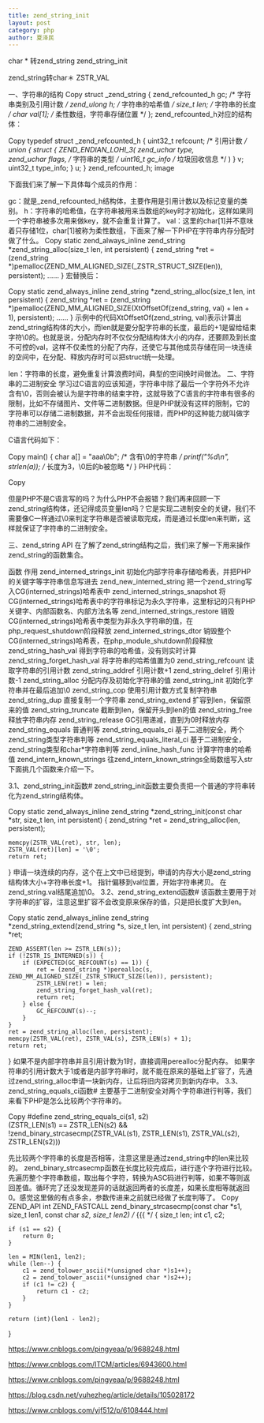```yaml
---
title: zend_string_init
layout: post
category: php
author: 夏泽民
---
```

char * 转zend_string
zend_string_init

zend_string转char＊
ZSTR_VAL
<!-- more -->
一、字符串的结构
Copy
struct _zend_string {
	zend_refcounted_h gc;       /* 字符串类别及引用计数 */
	zend_ulong        h;        /* 字符串的哈希值 */
	size_t            len;      /* 字符串的长度 */
	char              val[1];   /* 柔性数组，字符串存储位置 */
};
zend_refcounted_h对应的结构体：

Copy
typedef struct _zend_refcounted_h {
	uint32_t         refcount;			/* 引用计数 */
	union {
		struct {
			ZEND_ENDIAN_LOHI_3(
				zend_uchar    type,     
				zend_uchar    flags,    /* 字符串的类型 */
				uint16_t      gc_info   /* 垃圾回收信息 */
			)
		} v;
		uint32_t type_info;
	} u;
} zend_refcounted_h;
image

下面我们来了解一下具体每个成员的作用：

gc：就是_zend_refcounted_h结构体，主要作用是引用计数以及标记变量的类别。
h：字符串的哈希值，在字符串被用来当数组的key时才初始化，这样如果同一个字符串被多次用来做key，就不会重复计算了。
val：这里的char[1]并不意味着只存储1位，char[1]被称为柔性数组，下面来了解一下PHP在字符串内存分配时做了什么。
Copy
static zend_always_inline zend_string *zend_string_alloc(size_t len, int persistent)
{
	zend_string *ret = (zend_string *)pemalloc(ZEND_MM_ALIGNED_SIZE(_ZSTR_STRUCT_SIZE(len)), persistent);
    ......
}
宏替换后：

Copy
static zend_always_inline zend_string *zend_string_alloc(size_t len, int persistent)
{
	zend_string *ret = (zend_string *)pemalloc(ZEND_MM_ALIGNED_SIZE(XtOffsetOf(zend_string, val) + len + 1), persistent);
    ......
}
示例中的代码XtOffsetOf(zend_string, val)表示计算出zend_string结构体的大小，而len就是要分配字符串的长度，最后的+1是留给结束字符\0的。也就是说，分配内存时不仅仅分配结构体大小的内存，还要顾及到长度不可控的val，这样不仅柔性的分配了内存，还使它与其他成员存储在同一块连续的空间中，在分配、释放内存时可以把struct统一处理。

len：字符串的长度，避免重复计算浪费时间，典型的空间换时间做法。
二、字符串的二进制安全
学习过C语言的应该知道，字符串中除了最后一个字符外不允许含有\0，否则会被认为是字符串的结束字符，这就导致了C语言的字符串有很多的限制，比如不存储图片、文件等二进制数据。但是PHP就没有这样的限制，它的字符串可以存储二进制数据，并不会出现任何报错，而PHP的这种能力就叫做字符串的二进制安全。

C语言代码如下：

Copy
main() {
    char a[] = "aaa\0b";    /* 含有\0的字符串 */
    printf("%d\n", strlen(a));  /* 长度为3，\0后的b被忽略 */
}
PHP代码：

Copy
<?php
    $a = "aaa\0b";
    echo strlen($a);    //输出5
?>
但是PHP不是C语言写的吗？为什么PHP不会报错？我们再来回顾一下zend_string结构体，还记得成员变量len吗？它是实现二进制安全的关键，我们不需要像C一样通过\0来判定字符串是否被读取完成，而是通过长度len来判断，这样就保证了字符串的二进制安全。

三、zend_string API
在了解了zend_string结构之后，我们来了解一下用来操作zend_string的函数集合。

函数	作用
zend_interned_strings_init	初始化内部字符串存储哈希表，并把PHP的关键字等字符串信息写进去
zend_new_interned_string	把一个zend_string写入CG(interned_strings)哈希表中
zend_interned_strings_snapshot	将CG(interned_strings)哈希表中的字符串标记为永久字符串，这里标记的只有PHP关键字、内部函数名、内部方法名等
zend_interned_strings_restore	销毁CG(interned_strings)哈希表中类型为非永久字符串的值，在php_request_shutdown阶段释放
zend_interned_strings_dtor	销毁整个CG(interned_strings)哈希表，在php_module_shutdown阶段释放
zend_string_hash_val	得到字符串的哈希值，没有则实时计算
zend_string_forget_hash_val	将字符串的哈希值置为0
zend_string_refcount	读取字符串的引用计数
zend_string_addref	引用计数+1
zend_string_delref	引用计数-1
zend_string_alloc	分配内存及初始化字符串的值
zend_string_init	初始化字符串并在最后追加\0
zend_string_cop	使用引用计数方式复制字符串
zend_string_dup	直接复制一个字符串
zend_string_extend	扩容到len，保留原来的值
zend_string_truncate	截断到len，保留开头到len的值
zend_string_free	释放字符串内存
zend_string_release	GC引用递减，直到为0时释放内存
zend_string_equals	普通判等
zend_string_equals_ci	基于二进制安全，两个zend_string类型字符串判等
zend_string_equals_literal_ci	基于二进制安全，zend_string类型和char*字符串判等
zend_inline_hash_func	计算字符串的哈希值
zend_intern_known_strings	往zend_intern_known_strings全局数组写入str
下面挑几个函数来介绍一下。

3.1、zend_string_init函数#
zend_string_init函数主要负责把一个普通的字符串转化为zend_string结构体。

Copy
static zend_always_inline zend_string *zend_string_init(const char *str, size_t len, int persistent)
{
	zend_string *ret = zend_string_alloc(len, persistent);

	memcpy(ZSTR_VAL(ret), str, len);
	ZSTR_VAL(ret)[len] = '\0';
	return ret;
}
申请一块连续的内存，这个在上文中已经提到，申请的内存大小是zend_string结构体大小+字符串长度+1。
指针偏移到val位置，开始字符串拷贝。
在zend_string.val结尾追加\0。
3.2、zend_string_extend函数#
该函数主要用于对字符串的扩容，注意这里扩容不会改变原来保存的值，只是把长度扩大到len。

Copy
static zend_always_inline zend_string *zend_string_extend(zend_string *s, size_t len, int persistent)
{
	zend_string *ret;

	ZEND_ASSERT(len >= ZSTR_LEN(s));
	if (!ZSTR_IS_INTERNED(s)) {
		if (EXPECTED(GC_REFCOUNT(s) == 1)) {
			ret = (zend_string *)perealloc(s, ZEND_MM_ALIGNED_SIZE(_ZSTR_STRUCT_SIZE(len)), persistent);
			ZSTR_LEN(ret) = len;
			zend_string_forget_hash_val(ret);
			return ret;
		} else {
			GC_REFCOUNT(s)--;
		}
	}
	ret = zend_string_alloc(len, persistent);
	memcpy(ZSTR_VAL(ret), ZSTR_VAL(s), ZSTR_LEN(s) + 1);
	return ret;
}
如果不是内部字符串并且引用计数为1时，直接调用perealloc分配内存。
如果字符串的引用计数大于1或者是内部字符串时，就不能在原来的基础上扩容了，先通过zend_string_alloc申请一块新内存，让后将旧内容拷贝到新内存中。
3.3、zend_string_equals_ci函数#
主要基于二进制安全对两个字符串进行判等，我们来看下PHP是怎么比较两个字符串的。

Copy
#define zend_string_equals_ci(s1, s2) \
	(ZSTR_LEN(s1) == ZSTR_LEN(s2) && !zend_binary_strcasecmp(ZSTR_VAL(s1), ZSTR_LEN(s1), ZSTR_VAL(s2), ZSTR_LEN(s2)))

先比较两个字符串的长度是否相等，注意这里是通过zend_string中的len来比较的。
zend_binary_strcasecmp函数在长度比较完成后，进行逐个字符进行比较。先遍历整个字符串数组，取出每个字符，转换为ASC码进行判等，如果不等则返回差值。循环完了还没发现差异的话就返回两者的长度差，如果长度相等就返回0。感觉这里做的有点多余，参数传进来之前就已经做了长度判等了。
Copy
ZEND_API int ZEND_FASTCALL zend_binary_strcasecmp(const char *s1, size_t len1, const char *s2, size_t len2) /* \{\{\{ */
{
	size_t len;
	int c1, c2;

	if (s1 == s2) {
		return 0;
	}

	len = MIN(len1, len2);
	while (len--) {
		c1 = zend_tolower_ascii(*(unsigned char *)s1++);
		c2 = zend_tolower_ascii(*(unsigned char *)s2++);
		if (c1 != c2) {
			return c1 - c2;
		}
	}

	return (int)(len1 - len2);
}

https://www.cnblogs.com/pingyeaa/p/9688248.html

https://www.cnblogs.com/ITCM/articles/6943600.html

https://www.cnblogs.com/pingyeaa/p/9688248.html

https://blog.csdn.net/yuhezheg/article/details/105028172

https://www.cnblogs.com/yjf512/p/6108444.html
